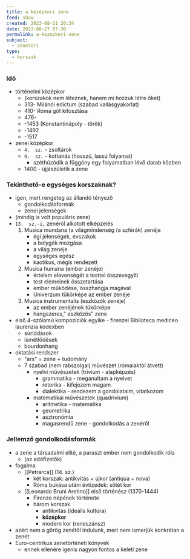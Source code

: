 ```yaml
---
title: a középkori zene
feed: show
created: 2023-08-21 20:34
date: 2023-08-27 07:30
permalink: a-kozepkori-zene
subject:
  - zenetöri
type:
  - korszak
---
```


### Idő
-   történelmi középkor
    -   (korszakok nem léteznek, hanem mi hozzuk létre őket)
    -   313- Milánói edictum (szabad vallásgyakorlat)
    -   410- Róma gót kifosztása
    -   476-
    -   -1453 (Konstantinápoly - török)
    -   -1492
    -   -1517
-   zenei középkor
    -   `4.  sz.` - zsoltárok
    -   `9.  sz.` - kottaírás (hosszú, lassú folyamat)
        -   széthúzódik a függöny egy folyamatban lévő darab közben
    -   1400 - újjászületik a zene

### Tekinthető-e egységes korszaknak?
-   igen, mert rengeteg az állandó tényező
    -   gondolkodásformák
    -   zenei jelenségek
-   (mindig is volt populáris zene)
-   `13.  sz.-i,` zenéről alkotott elképzelés
    1.  Musica mundana (a világmindenség (a szférák) zenéje
        -   égi jelenségek, évszakok
        -   a bolygók mozgása
        -   a világ zenéje
        -   egységes egész
        -   kaotikus, mégis rendezett
    2.  Musica humana (ember zenéje)
        -   értelem elevenségét a testtel összevegyíti
        -   test elemeinek összetartása
        -   ember működése, összhangja magával
        -   Univerzum tükörképe az ember zenéje
    3.  Musica instrumentalis (eszközök zenéje)
        -   az ember zenéjének tükörképe
        -   hangszeres," eszközös" zene
-   első 4-szólamú kompozíciók egyike - firenzei Biblioteca mediceo laurenzia kódexben
    -   súrlódások
    -   ismétlődések
    -   bourdonhang
-   oktatási rendszer
    -   "ars" = zene + tudomány
    -   7 szabad (nem rabszolgai) művészet (rómaiaktól átvett)
        -   nyelvi művészetek (trivium - alapképzés)
            -   grammatika - meganultam a nyelvet
            -   retorika - kifejezem magam
            -   dialektika - rendezem a gondolataim, vitatkozom
        -   matematikai művészetek (quadrivium)
            -   aritmetika - matematika
            -   geometrika
            -   asztronómia
            -   magasrendű zene - gondolkodás a zenéről

### Jellemző gondolkodásformák
-   a zene a társadalmi elité, a paraszt ember nem gondolkodik róla
    -   (az adófizetők)
-   fogalma
    -   [[Petrarca]] (14. sz.)
        -   két korszak: antikvitás + újkor (antiqua + nova)
        -   Róma bukása utáni évtizedek: sötét kor
    -   [[Leonardo Bruni Aretino]] első történész (1370-1444)
        -   Firenze népének története
        -   három korszak
            -   antikvitás (ideális kultúra)
            -   **középkor**
            -   modern kor (reneszánsz)
-   azért nem a görög zenétől indulunk, mert nem ismerjük konkrétan a zenét
-   Euro-centrikus zenetörténeti könyvek
    -   ennek ellenére igenis nagyon fontos a keleti zene